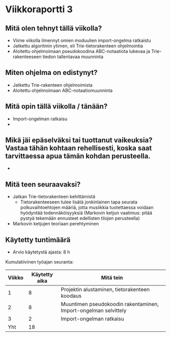 # **Viikkoraportti 3**

## Mitä olen tehnyt tällä viikolla?

- Viime viikolla ilmennyt omien moduulien import-ongelma ratkaistu
- Jatkettu algoritmin ytimen, eli Trie-tietorakenteen ohjelmointia
- Aloitettu ohjelmoimaan pseudokoodina ABC-notaatiota lukevaa ja Trie-rakenteeseen tiedon tallentavaa muunninta

## Miten ohjelma on edistynyt?

- Jatkettu Trie-rakenteen ohjelmoimista
- Aloitettu ohjelmoimaan ABC-notaatiomuunninta

## Mitä opin tällä viikolla / tänään?

- Import-ongelman ratkaisu
- 

## Mikä jäi epäselväksi tai tuottanut vaikeuksia? Vastaa tähän kohtaan rehellisesti, koska saat tarvittaessa apua tämän kohdan perusteella.

- 

## Mitä teen seuraavaksi?

- Jatkan Trie-tietorakenteen kehittämistä
    - Tietorakenteeseen tulee lisätä jonkinlainen tapa seurata polkuvaihtoehtojen määriä, jotta musiikkia tuotettaessa voidaan hyödyntää todennäköisyyksiä (Markovin ketjun vaatimus: pitää pystyä tekemään ennusteet edellisten tilojen perusteella)
- Markovin ketjujen teoriaan perehtyminen 

## Käytetty tuntimäärä

- Arvio käytetystä ajasta: 8 h

Kumulatiivinen työajan seuranta:

| Viikko | Käytetty aika | Mitä tein |
| --- | --- | --- |
| 1 | 8 | Projektin alustaminen, tietorakenteen koodaus |
| 2 | 8 | Muuntimen pseudokoodin rakentaminen, Import-ongelman selvittely |
| 3 | 2 | Import-ongelman ratkaisu |
| Yht | 18 |  |